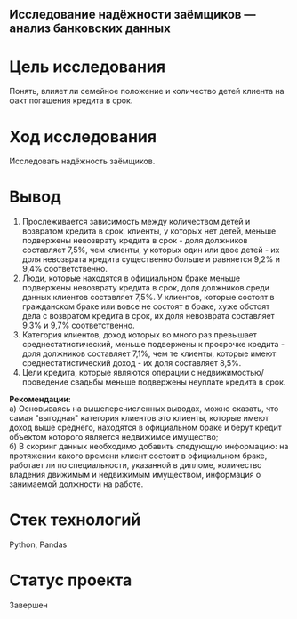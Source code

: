 ## Исследование надёжности заёмщиков — анализ банковских данных

# Цель исследования
Понять, влияет ли семейное положение и количество детей клиента на факт погашения кредита в срок.

# Ход исследования
Исследовать надёжность заёмщиков.

# Вывод
1. Прослеживается зависимость между количеством детей и возвратом кредита в срок, клиенты, у которых нет детей, меньше подвержены невозврату кредита в срок - доля должников составляет 7,5%, чем клиенты, у которых один или двое детей - их доля невозврата кредита существенно больше и равняется 9,2% и 9,4% соответственно. 
2. Люди, которые находятся в официальном браке меньше подвержены невозврату кредита в срок, доля должников среди данных клиентов составляет 7,5%. У клиентов, которые состоят в гражданском браке или вовсе не состоят в браке, хуже обстоят дела с возвратом кредита в срок, их доля невозврата составляет 9,3% и 9,7% соответственно.
3. Категория клиентов, доход которых во много раз превышает среднестатистический, меньше подвержены к просрочке кредита - доля должников составляет 7,1%, чем те клиенты, которые имеют среднестатистический доход - их доля составляет 8,5%.
4. Цели кредита, которые являются операции с недвижимостью/проведение свадьбы меньше подвержены неуплате кредита в срок.
   
**Рекомендации:**<br>
а) Основываясь на вышеперечисленных выводах, можно сказать, что самая "выгодная" категория клиентов это клиенты, которые имеют доход выше среднего, находятся в официальном браке и берут кредит объектом которого является недвижимое имущество;<br>
б) В скоринг данных необходимо добавить следующую информацию: на протяжении какого времени клиент состоит в официальном браке, работает ли по специальности, указанной в дипломе, количество владения движимым и недвижимым имуществом, информация о занимаемой должности на работе.

# Стек технологий
Python, Pandas

# Статус проекта
Завершен
